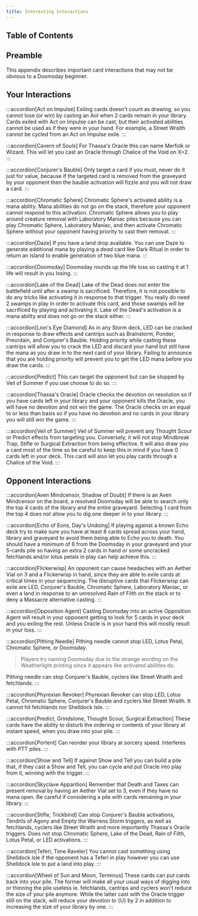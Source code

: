 ```yaml
---
title: Interesting Interactions
---
```


## Table of Contents

## Preamble

This appendix describes important card interactions that may not be obvious to a
Doomsday beginner.

## Your Interactions

:::accordion[Act on Impulse]
Exiling cards doesn't count as drawing, so you cannot lose (or win) by casting
an AoI when 2 cards remain in your library. Cards exiled with Act on Impulse can
be cast, but their activated abilities cannot be used as if they were in your
hand. For example, a Street Wraith cannot be cycled from an Act on Impulse
exile.
:::

:::accordion[Cavern of Souls]
For Thassa's Oracle this can name Merfolk or Wizard. This will let you cast an
Oracle through Chalice of the Void on X=2.
:::

:::accordion[Conjurer's Bauble]
Only target a card if you must, never do it just for value, because if the
targeted card is removed from the graveyard by your opponent then the bauble
activation will fizzle and you will not draw a card.
:::

:::accordion[Chromatic Sphere]
Chromatic Sphere's activated ability is a mana ability. Mana abilities do not go
on the stack, therefore your opponent cannot respond to this activation.
Chromatic Sphere allows you to play around creature removal with Laboratory
Maniac piles because you can play Chromatic Sphere, Laboratory Maniac, and then
activate Chromatic Sphere without your opponent having priority to cast their
removal.
:::

:::accordion[Daze]
If you have a land drop available. You can use Daze to generate additional mana
by playing a _dead_ card like Dark Ritual in order to return an Island to enable
generation of two blue mana.
:::

:::accordion[Doomsday]
Doomsday rounds up the life loss so casting it at 1 life will result in you
losing.
:::

:::accordion[Lake of the Dead]
Lake of the Dead does not enter the battlefield until after a swamp is
sacrificed. Therefore, it is not possible to do any tricks like activating it in
response to that trigger. You really do need 2 swamps in play in order to
activate this card, and those swamps will be sacrificed by playing and
activating it. Lake of the Dead's activation is a mana ability and does not go
on the stack either.
:::

:::accordion[Lion's Eye Diamond]
As in any Storm deck, LED can be cracked in response to draw effects and
cantrips such as Brainstorm, Ponder, Preordain, and Conjurer's Bauble. Holding
priority while casting these cantrips will allow you to crack the LED and
discard your hand but still have the mana as you draw in to the next card of
your library. Failing to announce that you are holding priority will prevent you
to get the LED mana before you draw the cards.
:::

:::accordion[Predict]
This can target the opponent but can be stopped by Veil of Summer if you use
choose to do so.
:::

:::accordion[Thassa's Oracle]
Oracle checks the devotion on resolution so if you have cards left in your
library and your opponent kills the Oracle, you will have no devotion and not
win the game. The Oracle checks on an equal to or less than basis so if you have
no devotion and no cards in your library you will still win the game.
:::

:::accordion[Veil of Summer]
Veil of Summer will prevent any Thought Scour or Predict effects from targeting
you. Conversely, it will not stop Mindbreak Trap, Stifle or Surgical Extraction
from being effective. It will also draw you a card most of the time so be
careful to keep this in mind if you have 0 cards left in your deck. This card
will also let you play cards through a Chalice of the Void.
:::

## Opponent Interactions

:::accordion[Aven Mindcensor, Shadow of Doubt]
If there is an Aven Mindcensor on the board, a resolved Doomsday will be able to
search only the top 4 cards of the library and the entire graveyard. Selecting 1
card from the top 4 does not allow you to dig one deeper in to your library.
:::

:::accordion[Echo of Eons, Day's Undoing]
If playing against a known Echo deck try to make sure you have at least 8 cards
spread across your hand, library and graveyard to avoid them being able to Echo
you to death. You should have a minimum of 6 from the Doomsday in your graveyard
and your 5-cards pile so having an extra 2 cards in hand or some uncracked
fetchlands and/or lotus petals in play can help achieve this.
:::

:::accordion[Flickerwisp]
An opponent can cause headaches with an Aether Vial on 3 and a Flickerwisp in
hand, since they are able to exile cards at critical times in your sequencing.
The disruptive cards that Flickerwisp can exile are LED, Conjurer's Bauble,
Chromatic Sphere, Laboratory Maniac, or even a land in response to an unresolved
Rain of Filth on the stack or to deny a Massacre alternative casting.
:::

:::accordion[Opposition Agent]
Casting Doomsday into an active Opposition Agent will result in your opponent
getting to look for 5 cards in your deck and you exiling the rest. Unless Oracle
is in your hand this will mostly result in your loss.
:::

:::accordion[Pithing Needle]
Pithing needle cannot stop LED, Lotus Petal, Chromatic Sphere, or Doomsday.

> Players try naming Doomsday due to the strange wording on the Weatherlight
> printing since it appears like activated abilities do.

Pithing needle can stop Conjurer's Bauble, cyclers like Street Wraith and
fetchlands.
:::

:::accordion[Phyrexian Revoker]
Phyrexian Revoker can stop LED, Lotus Petal, Chromatic Sphere, Conjurer's Bauble
and cyclers like Street Wraith. It cannot hit fetchlands nor Shelldock Isle.
:::

:::accordion[Predict, Grindstone, Thought Scour, Surgical Extraction]
These cards have the ability to disturb the ordering or contents of your library
at instant speed, when you draw into your pile.
:::

:::accordion[Portent]
Can reorder your library at sorcery speed. Interferes with PTT piles.
:::

:::accordion[Show and Tell]
If against Show and Tell you can build a pile that, if they cast a Show and
Tell, you can cycle and put Oracle into play from it, winning with the trigger.
:::

:::accordion[Skyclave Apparition]
Remember that Death and Taxes can present removal by having an Aether Vial set
to 3, even if they have no mana open. Be careful if considering a pile with
cards remaining in your library.
:::

:::accordion[Stifle, Trickbind]
Can stop Conjurer's Bauble activations, Tendrils of Agony and Empty the Warrens
Storm triggers, as well as fetchlands, cyclers like Street Wraith and more
importantly Thassa's Oracle triggers. Does not stop Chromatic Sphere, Lake of
the Dead, Rain of Filth, Lotus Petal, or LED activations.
:::

:::accordion[Teferi, Time Raveler]
You cannot cast something using Shelldock Isle if the opponent has a Teferi in
play however you can use Shelldock Isle to put a land into play.
:::

:::accordion[Wheel of Sun and Moon, Terminus]
These cards can put cards back into your pile. The former will make all your
usual ways of digging into or thinning the pile useless ie. fetchlands, cantrips
and cyclers won't reduce the size of your pile anymore. While the latter cast
with the Oracle trigger still on the stack, will reduce your devotion to {U} by
2 in addition to increasing the size of your library by one.
:::

